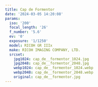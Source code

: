 ```yaml
---
title: Cap de Formentor
date: '2024-03-05 14:20:08'
params:
  iso: '200'
  focal_length: '26'
  f_number: '5.6'
  ev: '0'
  exposure: '1/1250'
  model: RICOH GR IIIx
  make: RICOH IMAGING COMPANY, LTD.
  srcset:
    jpg1024: cap_de__formentor_1024.jpg
    jpg2048: cap_de__formentor_2048.jpg
    webp1024: cap_de__formentor_1024.webp
    webp2048: cap_de__formentor_2048.webp
    original: cap_de__formentor.jpg
---
```

